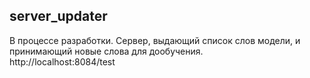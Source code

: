 ## server_updater
В процессе разработки. Сервер, выдающий список слов модели, и принимающий новые слова для дообучения.   
http://localhost:8084/test
